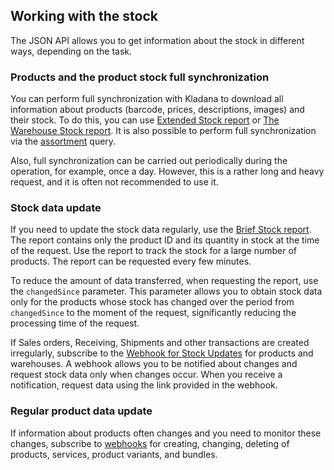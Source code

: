 ## Working with the stock

The JSON API allows you to get information about the stock in different ways, depending on the task.

### Products and the product stock full synchronization

You can perform full synchronization with Kladana to download all information about products (barcode, prices, descriptions, images) and their stock. To do this, you can use [Extended Stock report](../reports/#reports-stock-report-extended-stock-report) or [The Warehouse Stock report](../reports/#reports-stock-report-the-warehouse-stock-report). It is also possible to perform full synchronization via the [assortment](../dictionaries/#entities-assortment) query.
 
Also, full synchronization can be carried out periodically during the operation, for example, once a day. However, this is a rather long and heavy request, and it is often not recommended to use it.

### Stock data update

If you need to update the stock data regularly, use the [Brief Stock report](../reports/#reports-stock-report-brief-stock-report). The report contains only the product ID and its quantity in stock at the time of the request. Use the report to track the stock for a large number of products. The report can be requested every few minutes.
 
To reduce the amount of data transferred, when requesting the report, use the `changedSince` parameter. This parameter allows you to obtain stock data only for the products whose stock has changed over the period from `changedSince` to the moment of the request, significantly reducing the processing time of the request.
 
If Sales orders, Receiving, Shipments and other transactions are created irregularly, subscribe to the [Webhook for Stock Updates](../dictionaries/#entities-webhook-for-stock-update) for products and warehouses. A webhook allows you to be notified about changes and request stock data only when changes occur. When you receive a notification, request data using the link provided in the webhook.

### Regular product data update

If information about products often changes and you need to monitor these changes, subscribe to [webhooks](#workbook-webhooks-webhook) for creating, changing, deleting of products, services, product variants, and bundles.
